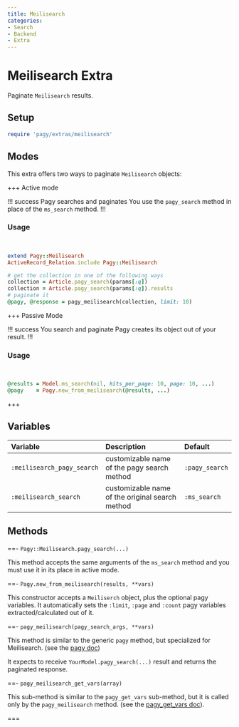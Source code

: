 ```yaml
---
title: Meilisearch
categories:
- Search
- Backend
- Extra
---
```


# Meilisearch Extra

Paginate `Meilisearch` results.

## Setup

```ruby pagy.rb (initializer)
require 'pagy/extras/meilisearch'
```

## Modes

This extra offers two ways to paginate `Meilisearch` objects:

+++ Active mode

!!! success Pagy searches and paginates
You use the `pagy_search` method in place of the `ms_search` method.
!!!

### Usage

<br>

```ruby Model
extend Pagy::Meilisearch
ActiveRecord_Relation.include Pagy::Meilisearch  
```

```ruby Controller (pagy_search)
# get the collection in one of the following ways
collection = Article.pagy_search(params[:q])
collection = Article.pagy_search(params[:q]).results
# paginate it
@pagy, @response = pagy_meilisearch(collection, limit: 10)
```

+++ Passive Mode

!!! success You search and paginate
Pagy creates its object out of your result.
!!!

### Usage

<br>

```ruby Controller (Search)
@results = Model.ms_search(nil, hits_per_page: 10, page: 10, ...)
@pagy    = Pagy.new_from_meilisearch(@results, ...)
```

+++

## Variables

| Variable                   | Description                                     | Default        |
|:---------------------------|:------------------------------------------------|:---------------|
| `:meilisearch_pagy_search` | customizable name of the pagy search method     | `:pagy_search` | 
| `:meilisearch_search`      | customizable name of the original search method | `:ms_search`   | 

## Methods

==- `Pagy::Meilisearch.pagy_search(...)`

This method accepts the same arguments of the `ms_search` method and you must use it in its place in active mode.

==- `Pagy.new_from_meilisearch(results, **vars)`

This constructor accepts a `Meiliserch` object, plus the optional pagy variables. It automatically sets the `:limit`, `:page`
and `:count` pagy variables extracted/calculated out of it.

==- `pagy_meilisearch(pagy_search_args, **vars)`

This method is similar to the generic `pagy` method, but specialized for Meilisearch. (see
the [pagy doc](/docs/api/backend.md#pagy-collection-vars-nil))

It expects to receive `YourModel.pagy_search(...)` result and returns the paginated response.

==- `pagy_meilisearch_get_vars(array)`

This sub-method is similar to the `pagy_get_vars` sub-method, but it is called only by the `pagy_meilisearch` method. (see
the [pagy_get_vars doc](/docs/api/backend.md#pagy-get-vars-collection-vars)).

===
